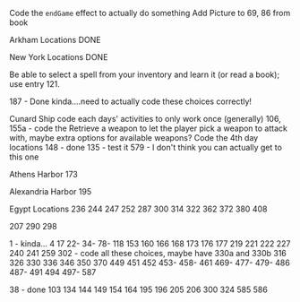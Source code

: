 Code the `endGame` effect to actually do something
Add Picture to 69, 86 from book

Arkham Locations
DONE

New York Locations
DONE

Be able to select a spell from your inventory and learn it (or read a book); use entry 121.

187 - Done kinda....need to actually code these choices correctly!

Cunard Ship
code each days' activities to only work once (generally)
106, 155a - code the Retrieve a weapon to let the player pick a weapon to attack with, maybe extra options for available weapons?
Code the 4th day locations
148 - done
135 - test it
579 - I don't think you can actually get to this one

Athens Harbor
173

Alexandria Harbor
195

Egypt Locations
236
244
247
252
287
300
314
322
362
372
380
408

207
290
298

1 - kinda...
4
17
22-
34-
78-
118
153
160
166
168
173
176
177
219
221
222
227
240
241
259
302 - code all these choices, maybe have 330a and 330b
316
326
330
336
346
350
370
449
451
452
453-
458-
461
469-
477-
479-
486
487-
491
494
497-
587

38 - done
103
134
144
149
154
164
195
196
205
206
300
324
585
586
